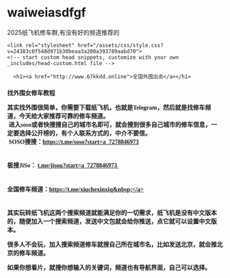 # waiweiasdfgf
2025纸飞机修车群,有没有好的频道推荐的


<!DOCTYPE html>
<meta name="google-site-verification" content="VTg4zbHcPeAVU7QNv-LSivrWehGML2gQI0QxTJlDaCM" />
<html lang="en-US">
  <head>
    <meta charset="UTF-8">
    <meta http-equiv="X-UA-Compatible" content="IE=edge">
    <meta name="viewport" content="width=device-width, initial-scale=1">

<!-- Begin Jekyll SEO tag v2.8.0 -->
<title>北京上海外围出击电报频道，高端包养平台</title>
<meta name="generator" content="Jekyll v3.10.0" />
<meta property="og:title" content="全国外围出击" />
<meta property="og:locale" content="en_US" />
<meta name="description" content="北京上海外围出击电报频道，高端包养平台。" />
<meta property="og:description" content="北京上海外围出击电报频道，高端包养平台。" />
<link rel="canonical" href="https://aqwsedrf.github.io/" />
<meta property="og:url" content="https://aqwsedrf.github.io/" />
<meta property="og:site_name" content="全国外围出击" />
<meta property="og:type" content="website" />
<meta name="twitter:card" content="summary" />
<meta property="twitter:title" content="全国外围出击" />
<script type="application/ld+json">
{"@context":"https://aqwsedrf.github.io/","@type":"WebSite","description":"北京上海外围出击电报频道，高端包养平台。","headline":"全国外围出击","name":"全国外围出击","url":"https://aqwsedrf.github.io/"}</script>
<!-- End Jekyll SEO tag -->

    <link rel="stylesheet" href="/assets/css/style.css?v=24383c0f548d971b30beaa3a200a393789aabd70">
    <!-- start custom head snippets, customize with your own _includes/head-custom.html file -->

<!-- Setup Google Analytics -->



<!-- You can set your favicon here -->
<!-- link rel="shortcut icon" type="image/x-icon" href="/favicon.ico" -->

<!-- end custom head snippets -->

  </head>
  <body>
    <div class="container-lg px-3 my-5 markdown-body">
      
      <h1><a href="http://www.67kkdd.online">全国外围出击</a></h1>
      
<h4 style="text-align: left;"><span style="font-family: georgia;">
  <b>找外围女修车教程
  
其实找外围很简单，你需要下载纸飞机，也就是Telegram，然后就是找修车频道，今天给大家推荐可靠的修车频道。&nbsp;<br /></b><b>&nbsp;进入soso或者快搜搜自己的城市名即可，就会搜到很多自己城市的修车信息，一定要选择公开榜的，有个人联系方式的，中介不要信。</b></b><br /></b><b>&nbsp;SOSO搜搜：<a href="https://t.me/soso?start=a_7278846973">https://t.me/soso?start=a_7278846973</a>&nbsp;</b></span></h4><h4 style="text-align: left;"><span style="font-family: georgia;"><b><br /></b><b>极搜JiSo： <a href="https://t.me/jisou?start=a_7278846973">t.me/jisou?start=a_7278846973&nbsp;</a></b></span></h4><h4 style="text-align: left;"><span style="font-family: georgia;"><b><a href="https://t.me/jisou?start=a_7278846973"><br /></a></b><b>
全国修车频道：<a href="https://t.me/xiuchexinxiq">https://t.me/xiuchexinxiq&nbsp;</a></b></span></h4><h4 style="text-align: left;"><span style="font-family: georgia;"><br /><b>
其实玩转纸飞机这两个搜索频道就能满足你的一切需求，纸飞机是没有中文版本的，随便加入一个搜索频道，发送中文包就会给你推送，点它就可以设置中文版本。

很多人不会玩，加入搜索频道修车就搜自己所在城市名，比如发送北京，就会推北京的修车频道。

如果你想看片，就搜你想输入的关键词，频道也有导航界面，自己可以选择。</b></span></h4>
